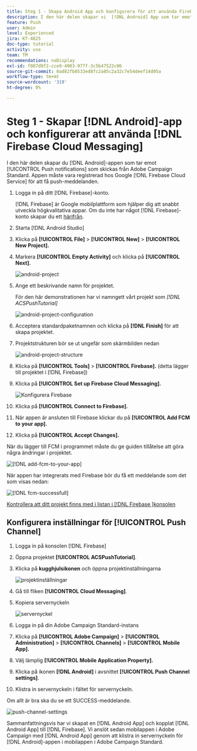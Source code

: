 ```yaml
---
title: Steg 1 - Skapa Android App och konfigurera för att använda Firebase Cloud Messaging
description: I den här delen skapar vi  [!DNL Android] App som tar emot [!UICONTROL Push notifications] som skickas från Adobe Campaign Standard. Appen måste vara registrerad hos Google [!DNL Firebase Cloud Service] för att kunna ta emot push-meddelanden.
feature: Push
user: Admin
level: Experienced
jira: KT-4825
doc-type: tutorial
activity: use
team: TM
recommendations: noDisplay
exl-id: f087d9f2-cce9-4903-977f-3c5b47522c06
source-git-commit: 0ad82fb0533ed8fc2a85c2a32c7e54deef14d05a
workflow-type: tm+mt
source-wordcount: '319'
ht-degree: 0%

---
```


# Steg 1 - Skapar [!DNL Android]-app och konfigurerar att använda [!DNL Firebase Cloud Messaging]

I den här delen skapar du [!DNL Android]-appen som tar emot [!UICONTROL Push notifications] som skickas från Adobe Campaign Standard. Appen måste vara registrerad hos Google [!DNL Firebase Cloud Service] för att få push-meddelanden.

1. Logga in på ditt [!DNL Firebase]-konto.

   [!DNL Firebase] är Google mobilplattform som hjälper dig att snabbt utveckla högkvalitativa appar. Om du inte har något [!DNL Firebase]-konto skapar du ett [härifrån](https://firebase.google.com).

2. Starta [!DNL Android Studio]
3. Klicka på **[!UICONTROL File]** > **[!UICONTROL New]** > **[!UICONTROL New Project].**
4. Markera **[!UICONTROL Empty Activity]** och klicka på **[!UICONTROL Next].**

   ![android-project](assets/android-project.PNG)

5. Ange ett beskrivande namn för projektet.

   För den här demonstrationen har vi namngett vårt projekt som *[!DNL ACSPushTutorial]*

   ![android-project-configuration](assets/android-project-configuration.PNG)

6. Acceptera standardpaketnamnen och klicka på **[!DNL Finish]** för att skapa projektet.
7. Projektstrukturen bör se ut ungefär som skärmbilden nedan

   ![android-project-structure](assets/android-project-structure.PNG)

8. Klicka på **[!UICONTROL Tools]** > **[!UICONTROL Firebase].** (detta lägger till projektet i [!DNL Firebase])
9. Klicka på **[!UICONTROL Set up Firebase Cloud Messaging].**

   ![Konfigurera Firebase](assets/android-project-firebase-messaging.PNG)

10. Klicka på **[!UICONTROL Connect to Firebase].**
11. När appen är ansluten till Firebase klickar du på **[!UICONTROL Add FCM to your app].**
12. Klicka på **[!UICONTROL Accept Changes].**

   När du lägger till FCM i programmet måste du ge guiden tillåtelse att göra några ändringar i projektet.

   ![[!DNL add-fcm-to-your-app]](assets/firebase-add-fcm-to-app.PNG)

När appen har integrerats med Firebase bör du få ett meddelande som det som visas nedan:

![[!DNL fcm-successfull]](assets/android-firebase-success.PNG)

[Kontrollera att ditt projekt finns med i listan i [!DNL Firebase ]konsolen](https://console.firebase.google.com/)

## Konfigurera inställningar för [!UICONTROL Push Channel]

1. Logga in på konsolen [!DNL Firebase]
2. Öppna projektet **[!UICONTROL ACSPushTutorial]**.
3. Klicka på **kugghjulsikonen** och öppna projektinställningarna

   ![projektinställningar](assets/firebase-project-settings.PNG)

4. Gå till fliken **[!UICONTROL Cloud Messaging]**.
5. Kopiera servernyckeln

   ![servernyckel](assets/firebase-server-key.PNG)

6. Logga in på din Adobe Campaign Standard-instans
7. Klicka på **[!UICONTROL Adobe Campaign]** > **[!UICONTROL Administration]** > **[!UICONTROL Channels]** > **[!UICONTROL Mobile App].**
8. Välj lämplig **[!UICONTROL Mobile Application Property].**
9. Klicka på ikonen **[!DNL Android]** i avsnittet **[!UICONTROL Push Channel settings]**.
10. Klistra in servernyckeln i fältet för servernyckeln.

Om allt är bra ska du se ett SUCCESS-meddelande.

![push-channel-settings](assets/push-channel-settings.PNG)

Sammanfattningsvis har vi skapat en [!DNL Android App] och kopplat [!DNL Android App] till [!DNL Firebase]. Vi anslöt sedan mobilappen i Adobe Campaign med [!DNL Android App] genom att klistra in servernyckeln för [!DNL Android]-appen i mobilappen i Adobe Campaign Standard.
